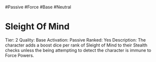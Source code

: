 #Passive 
#Force 
#Base 
#Neutral 

# Sleight Of Mind
Tier: 2
Quality: Base
Activation: Passive
Ranked: Yes
Description: The character adds a boost dice per rank of Sleight of Mind to their Stealth checks unless the being attempting to detect the character is immune to Force Powers.